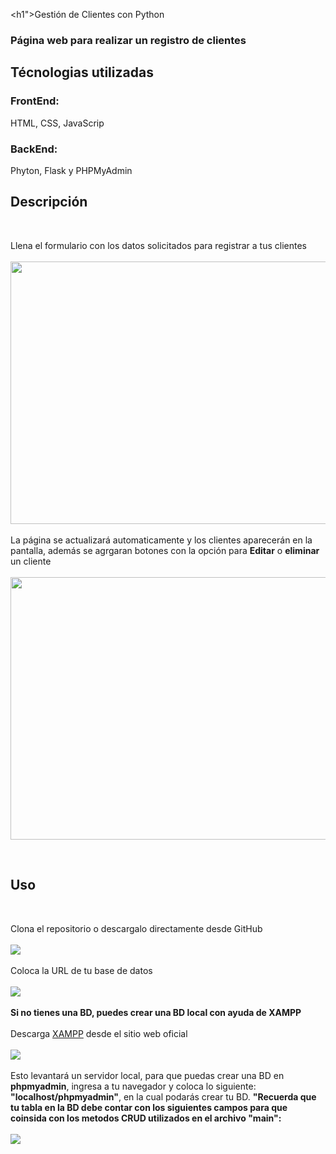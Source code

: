 <h1">Gestión de Clientes con Python</h1>
<h3>Página web para realizar un registro de clientes</h3>

<h2>Técnologias utilizadas</h2>

<h3>
    FrontEnd:
</h3>
<p>HTML, CSS, JavaScrip</p>

<h3>
    BackEnd:
</h3>
<p>Phyton, Flask y PHPMyAdmin</p>

<h2>
    Descripción
</h2>
<br>
<p>
    Llena el formulario con los datos solicitados para registrar a tus clientes
    <br>
    <br>
    <img src="https://github.com/VictorSerna06/GestionDeClientes/assets/93338966/738ed032-f008-4149-8c8f-22015da5c1ec" width="640", height="420">
    <br>
    <br>
    La página se actualizará automaticamente y los clientes aparecerán en la pantalla, además se agrgaran botones con la opción para <b>Editar</b> o <b>eliminar</b> un cliente
    <br>
    <br>
    <img src="https://github.com/VictorSerna06/GestionDeClientes/assets/93338966/28539517-5079-438b-9486-399e2877a580" width="640", height="420">
</p>
<br>
<h2>
    Uso
</h2>
</br>
<p>
    Clona el repositorio o descargalo directamente desde GitHub 
    <br>
    <br>
    <img src="https://github.com/VictorSerna06/GestionDeClientes/assets/93338966/ac406d9c-cfc1-4b63-b74b-ef59362a15a6">
    <br>
    <br>
    Coloca la URL de tu base de datos
    <br>
    <br>
    <img src="https://github.com/VictorSerna06/GestionDeClientes/assets/93338966/d757bdb7-b5d0-4a46-984c-a0ec02e1f4a2">
    <br>
    <br>
    <b>Si no tienes una BD, puedes crear una BD local con ayuda de XAMPP</b>
    <br>
    <br>
    Descarga <a href="https://www.apachefriends.org/es/download.html">XAMPP</a> desde el sitio web oficial
    <br>
    <br>
    <img src="https://github.com/VictorSerna06/GestionDeClientes/assets/93338966/96ccbcf4-4de9-4066-949b-9a5ae781f890">
    <br>
    <br>
    Esto levantará un servidor local, para que puedas crear una BD en <b>phpmyadmin</b>, ingresa a tu navegador y coloca lo siguiente: <b>"localhost/phpmyadmin"</b>, en la cual podarás crear tu BD. <b>"Recuerda que tu tabla en la BD debe contar con los siguientes campos para que coinsida con los metodos CRUD utilizados en el archivo "main":</b>
    <br>
    <br>
    <img src="https://github.com/VictorSerna06/GestionDeClientes/assets/93338966/01a09de8-a7d6-452f-85f1-815ee3cdc716">
</p>

